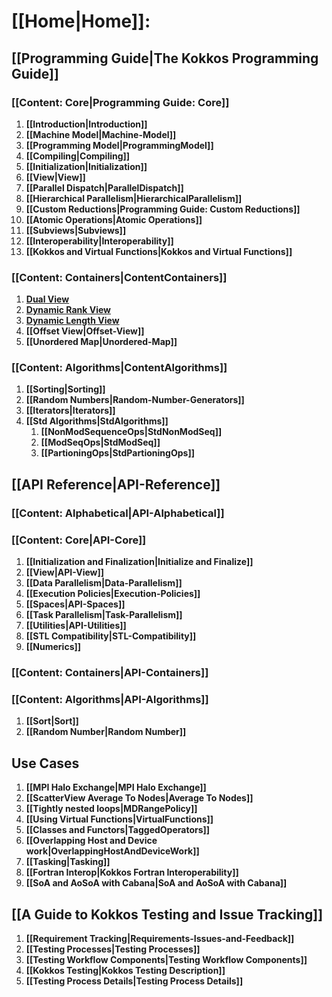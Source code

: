 # **[[Home|Home]]:**
## **[[Programming Guide|The Kokkos Programming Guide]]**
### **[[Content: Core|Programming Guide: Core]]**
1. **[[Introduction|Introduction]]**
2. **[[Machine Model|Machine-Model]]**
3. **[[Programming Model|ProgrammingModel]]**
4. **[[Compiling|Compiling]]**
5. **[[Initialization|Initialization]]**
6. **[[View|View]]**
7. **[[Parallel Dispatch|ParallelDispatch]]**
8. **[[Hierarchical Parallelism|HierarchicalParallelism]]**
9. **[[Custom Reductions|Programming Guide: Custom Reductions]]**
10. **[[Atomic Operations|Atomic Operations]]**
11. **[[Subviews|Subviews]]**
12. **[[Interoperability|Interoperability]]**
13. **[[Kokkos and Virtual Functions|Kokkos and Virtual Functions]]**
### **[[Content: Containers|ContentContainers]]**
1. **[Dual View](Kokkos%3A%3ADualView)**
2. **[Dynamic Rank View](Kokkos%3A%3ADynRankView)**
3. **[Dynamic Length View](Kokkos%3A%3ADynamicView)**
4. **[[Offset View|Offset-View]]**
5. **[[Unordered Map|Unordered-Map]]**
### **[[Content: Algorithms|ContentAlgorithms]]**
1. **[[Sorting|Sorting]]**
2. **[[Random Numbers|Random-Number-Generators]]**
3. **[[Iterators|Iterators]]**
4. **[[Std Algorithms|StdAlgorithms]]**
   1. **[[NonModSequenceOps|StdNonModSeq]]**
   2. **[[ModSeqOps|StdModSeq]]**
   3. **[[PartioningOps|StdPartioningOps]]**

## **[[API Reference|API-Reference]]**
### **[[Content: Alphabetical|API-Alphabetical]]**
### **[[Content: Core|API-Core]]**
1. **[[Initialization and Finalization|Initialize and Finalize]]**
2. **[[View|API-View]]**
3. **[[Data Parallelism|Data-Parallelism]]**
4. **[[Execution Policies|Execution-Policies]]**
5. **[[Spaces|API-Spaces]]**
6. **[[Task Parallelism|Task-Parallelism]]**
7. **[[Utilities|API-Utilities]]**
8. **[[STL Compatibility|STL-Compatibility]]**
9. **[[Numerics]]**
### **[[Content: Containers|API-Containers]]**
### **[[Content: Algorithms|API-Algorithms]]**
1. **[[Sort|Sort]]**
2. **[[Random Number|Random Number]]**


## **Use Cases**
1. **[[MPI Halo Exchange|MPI Halo Exchange]]**
2. **[[ScatterView Average To Nodes|Average To Nodes]]**
3. **[[Tightly nested loops|MDRangePolicy]]**
4. **[[Using Virtual Functions|VirtualFunctions]]**
5. **[[Classes and Functors|TaggedOperators]]**
6. **[[Overlapping Host and Device work|OverlappingHostAndDeviceWork]]**
7. **[[Tasking|Tasking]]**
8. **[[Fortran Interop|Kokkos Fortran Interoperability]]**
9. **[[SoA and AoSoA with Cabana|SoA and AoSoA with Cabana]]**

## **[[A Guide to Kokkos Testing and Issue Tracking]]**
1. **[[Requirement Tracking|Requirements-Issues-and-Feedback]]**
2. **[[Testing Processes|Testing Processes]]**
3. **[[Testing Workflow Components|Testing Workflow Components]]**
4. **[[Kokkos Testing|Kokkos Testing Description]]**
5. **[[Testing Process Details|Testing Process Details]]**
